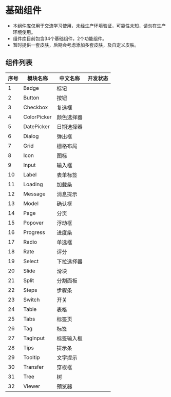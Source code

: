 # 基础组件

* 本组件库仅用于交流学习使用，未经生产环境验证，可靠性未知，请勿在生产环境使用。
* 组件库目前包含34个基础组件，2个功能组件。
* 暂时提供一套皮肤，后期会考虑添加多套皮肤，及自定义皮肤。

## 组件列表

| 序号 | 模块名称 | 中文名称 | 开发状态 |
| - | - | - | - |
| 1 | Badge | 标记 | <xin-icon name="seleted"/> |
| 2 | Button | 按钮 | <xin-icon name="seleted"/> |
| 3 | Checkbox | 复选框 | <xin-icon name="seleted"/> |
| 4 | ColorPicker | 颜色选择器 | <xin-icon name="seleted"/> |
| 5 | DatePicker | 日期选择器 | <xin-icon name="seleted"/> |
| 6 | Dialog | 弹出框 | <xin-icon name="seleted"/> |
| 7 | Grid | 栅格布局 | <xin-icon name="seleted"/> |
| 8 | Icon | 图标 | <xin-icon name="seleted"/> |
| 9 | Input | 输入框 | <xin-icon name="seleted"/> |
| 10 | Label | 表单标签 | <xin-icon name="seleted"/> |
| 11 | Loading | 加载条 | <xin-icon name="seleted"/> |
| 12 | Message | 消息提示 | <xin-icon name="seleted"/> |
| 13 | Model | 确认框 | <xin-icon name="seleted"/> |
| 14 | Page | 分页 | <xin-icon name="seleted"/> |
| 15 | Popover | 浮动框 | <xin-icon name="seleted"/> |
| 16 | Progress | 进度条 | <xin-icon name="seleted"/> |
| 17 | Radio | 单选框 | <xin-icon name="seleted"/> |
| 18 | Rate | 评分 | <xin-icon name="seleted"/> |
| 19 | Select | 下拉选择器 | <xin-icon name="seleted"/> |
| 20 | Slide | 滑块 | <xin-icon name="seleted"/> |
| 21 | Split | 分割面板 | <xin-icon name="seleted"/> |
| 22 | Steps | 步骤条 | <xin-icon name="seleted"/> |
| 23 | Switch | 开关 | <xin-icon name="seleted"/> |
| 24 | Table | 表格 | <xin-icon name="seleted"/> |
| 25 | Tabs | 标签页 | <xin-icon name="seleted"/> |
| 26 | Tag | 标签 | <xin-icon name="seleted"/> |
| 27 | TagInput | 标签输入框 | <xin-icon name="seleted"/> |
| 28 | Tips | 提示条 | <xin-icon name="seleted"/> |
| 29 | Tooltip | 文字提示 | <xin-icon name="seleted"/> |
| 30 | Transfer | 穿梭框 | <xin-icon name="seleted"/> |
| 31 | Tree | 树 | <xin-icon name="close"/> |
| 32 | Viewer | 预览器 | <xin-icon name="seleted"/> |

